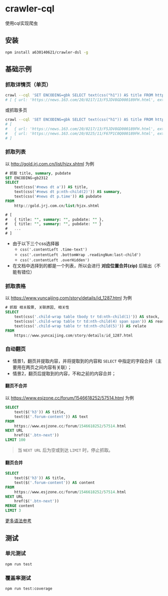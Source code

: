 # crawler-cql

使用cql实现爬虫

## 安装

```bash
npm install a630140621/crawler-dsl -g
```

## 基础示例

### 抓取详情页（单页）

```bash
crawl --cql 'SET ENCODING=gbk SELECT text(css("h1")) AS title FROM https://news.163.com/20/0217/13/F5JDV8GD000189FH.html'
# [ { url: 'https://news.163.com/20/0217/13/F5JDV8GD000189FH.html', extract: [{ title: '微视频 | 愿得此身长报国' }] }]
```

或抓取多页

```bash
crawl --cql 'SET ENCODING=gbk SELECT text(css("h1")) AS title FROM https://news.163.com/20/0217/13/F5JDV8GD000189FH.html, https://news.163.com/20/0225/11/F67P1C0Q000189FH.html'
# [
#   { url: 'https://news.163.com/20/0217/13/F5JDV8GD000189FH.html', extract: [{ title: '微视频 | 愿得此身长报国' }] },
#   { url: 'https://news.163.com/20/0225/11/F67P1C0Q000189FH.html', extract: [{ title: '世卫组织强调新冠肺炎疫情仍未构成“大流行病”' }] }
# ]
```

### 抓取列表

以 http://gold.jrj.com.cn/list/hjzx.shtml 为例

```sql
# 抓取 title, summary, pubdate
SET ENCODING=gb2312
SELECT
    text(css('#news dt a')) AS title,
    text(css('#news dt p:nth-child(2)')) AS summary,
    text(css('#news dt p.time')) AS pubdate
FROM
    http://gold.jrj.com.cn/list/hjzx.shtml

# [
#   { title: "", summary: "", pubdate: "" },
#   { title: "", summary: "", pubdate: "" }
#   ...
# ]
```

* 由于以下三个css选择器
  * `css('.contentLeft .time-text')`
  * `css('.contentLeft .bottomWrap .readingNum:last-child')`
  * `css('.contentLeft .overHidden')`
* 在文档中选择到的都是一个列表，所以会进行 __对应位置合并(zip)__ 后输出（不能有错位）

### 抓取表格

以 https://www.yuncaijing.com/story/details/id_1287.html 为例

```sql
# 抓取 相关股票, 关联原因, 相关性
SELECT
    text(css('.child-wrap table tbody tr td:nth-child(1)')) AS stock,
    text(css('.child-wrap table tr td:nth-child(4) span span')) AS reason,
    text(css('.child-wrap table tr td:nth-child(5)')) AS relate
FROM
    https://www.yuncaijing.com/story/details/id_1287.html
```

### 自动翻页

* 情景1，翻页并提取内容，并将提取到的内容和 `SELECT` 中指定的字段合并（主要用在两页之间内容有关联）；
* 情景2，翻页后提取到的内容，不和之前的内容合并；

#### 翻页不合并

以 https://www.esjzone.cc/forum/1546618252/57514.html 为例

```sql
SELECT
    text($('h3')) AS title,
    text($('.forum-content')) AS text
FROM
    https://www.esjzone.cc/forum/1546618252/57514.html
NEXT URL
    href($('.btn-next'))
LIMIT 100
```

> 当 `NEXT URL` 后为空或到达 `LIMIT` 时，停止抓取。

#### 翻页合并

```sql
SELECT
    text($('h3')) AS title,
    text($('.forum-content')) AS content
FROM
    https://www.esjzone.cc/forum/1546618252/57514.html
NEXT URL
    href($('.btn-next'))
MERGE content
LIMIT 3
```

[更多语法参考](docs/grammer.md)

## 测试

### 单元测试

```bash
npm run test
```

### 覆盖率测试

```bash
npm run test:coverage
```

